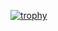 [![trophy](https://github-profile-trophy.vercel.app/?username=ckddms6530&theme=flat&column=7)](https://github.com/ryo-ma/github-profile-trophy)


